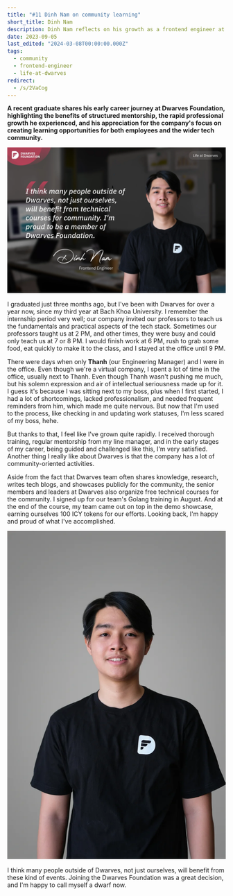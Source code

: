 ```yaml
---
title: "#11 Dinh Nam on community learning"
short_title: Dinh Nam
description: Dinh Nam reflects on his growth as a frontend engineer at Dwarves, from intensive internship training to participating in and benefiting from community-focused technical courses
date: 2023-09-05
last_edited: "2024-03-08T00:00:00.000Z"
tags:
  - community
  - frontend-engineer
  - life-at-dwarves
redirect:
  - /s/2VaCog
---
```


**A recent graduate shares his early career journey at Dwarves Foundation, highlighting the benefits of structured mentorship, the rapid professional growth he experienced, and his appreciation for the company's focus on creating learning opportunities for both employees and the wider tech community.**

![Dinh Nam - FE Engineer at Dwarves Foundation](assets/notion-image-1744012315911-y6k9i.webp)

I graduated just three months ago, but I've been with Dwarves for over a year now, since my third year at Bach Khoa University. I remember the internship period very well; our company invited our professors to teach us the fundamentals and practical aspects of the tech stack. Sometimes our professors taught us at 2 PM, and other times, they were busy and could only teach us at 7 or 8 PM. I would finish work at 6 PM, rush to grab some food, eat quickly to make it to the class, and I stayed at the office until 9 PM.

There were days when only **Thanh** (our Engineering Manager) and I were in the office. Even though we're a virtual company, I spent a lot of time in the office, usually next to Thanh. Even though Thanh wasn't pushing me much, but his solemn expression and air of intellectual seriousness made up for it. I guess it's because I was sitting next to my boss, plus when I first started, I had a lot of shortcomings, lacked professionalism, and needed frequent reminders from him, which made me quite nervous. But now that I'm used to the process, like checking in and updating work statuses, I'm less scared of my boss, hehe.

But thanks to that, I feel like I've grown quite rapidly. I received thorough training, regular mentorship from my line manager, and in the early stages of my career, being guided and challenged like this, I'm very satisfied. Another thing I really like about Dwarves is that the company has a lot of community-oriented activities.

Aside from the fact that Dwarves team often shares knowledge, research, writes tech blogs, and showcases publicly for the community, the senior members and leaders at Dwarves also organize free technical courses for the community. I signed up for our team's Golang training in August. And at the end of the course, my team came out on top in the demo showcase, earning ourselves 100 ICY tokens for our efforts. Looking back, I'm happy and proud of what I've accomplished.

![Dinh Nam with his team](assets/notion-image-1744012317076-tvtg3.webp)

I think many people outside of Dwarves, not just ourselves, will benefit from these kind of events. Joining the Dwarves Foundation was a great decision, and I'm happy to call myself a dwarf now.
